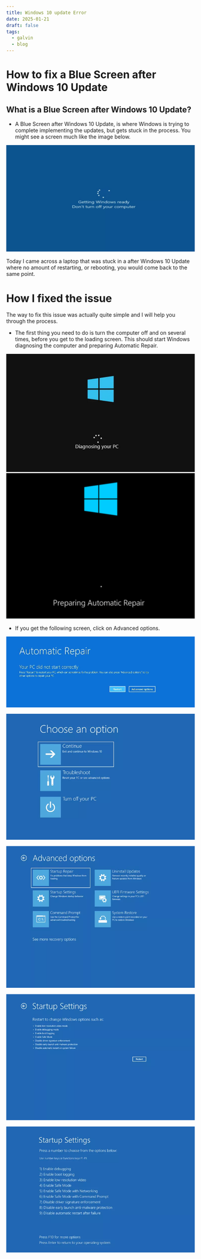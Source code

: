 ```yaml
---
title: Windows 10 update Error
date: 2025-01-21
draft: false
tags:
  - galvin
  - blog
---
```

# How to fix a Blue Screen after Windows 10 Update

## What is a Blue Screen after Windows 10 Update?
- A Blue Screen after Windows 10 Update, is where Windows is trying to complete implementing the updates, but gets stuck in the process. You might see a screen much like the image below.

![Image Description](/images/Pasted%20image%2020250121234655.png)

Today I came across a laptop that was stuck in a after Windows 10 Update where no amount of restarting, or rebooting, you would come back to the same point.
# How I fixed the issue

The way to fix this issue was actually quite simple and I will help you through the process.

- The first thing you need to do is turn the computer off and on several times, before you get to the loading screen. This should start Windows diagnosing the computer and preparing Automatic Repair.

![Image Description](/images/Pasted%20image%2020250122075431.png)
![Image Description](/images/Pasted%20image%2020250122075757.png)

- If you get the following screen, click on Advanced options.

![Image Description](/images/Pasted%20image%2020250122080132.png)

![Image Description](/images/Pasted%20image%2020250122081229.png)

![Image Description](/images/Pasted%20image%2020250122081035.png)

![Image Description](/images/Pasted%20image%2020250122081241.png)

![Image Description](/images/Pasted%20image%2020250122081254.png)

